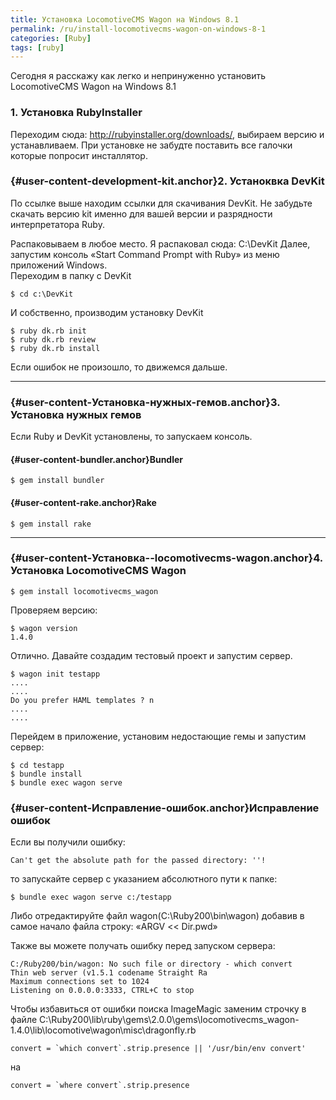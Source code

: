 ```yaml
---
title: Установка LocomotiveCMS Wagon на Windows 8.1
permalink: /ru/install-locomotivecms-wagon-on-windows-8-1
categories: [Ruby]
tags: [ruby]
---
```


Сегодня я расскажу как легко и непринуженно установить LocomotiveCMS Wagon на Windows 8.1
<!--more-->

### 1. Установка RubyInstaller

Переходим сюда: <http://rubyinstaller.org/downloads/>, выбираем версию и устанавливаем. При установке не забудте поставить все галочки которые попросит инсталлятор.

### [][1]{#user-content-development-kit.anchor}2. Устаноквка DevKit

По ссылке выше находим ссылки для скачивания DevKit. Не забудьте скачать версию kit именно для вашей версии и разрядности интерпретатора Ruby.

Распаковываем в любое место. Я распаковал сюда: C:\DevKit Далее, запустим консоль &#171;Start Command Prompt with Ruby&#187; из меню приложений Windows.  
Переходим в папку с DevKit

```
$ cd c:\DevKit

```

И собственно, производим установку DevKit

```
$ ruby dk.rb init
$ ruby dk.rb review
$ ruby dk.rb install
```

Если ошибок не произошло, то движемся дальше.

* * *

### [][2]{#user-content-Установка-нужных-гемов.anchor}3. Установка нужных гемов

Если Ruby и DevKit установлены, то запускаем консоль.

#### [][3]{#user-content-bundler.anchor}Bundler

```
$ gem install bundler
```

#### [][4]{#user-content-rake.anchor}Rake

```
$ gem install rake
```

* * *

### [][5]{#user-content-Установка--locomotivecms-wagon.anchor}4. Установка LocomotiveCMS Wagon

```
$ gem install locomotivecms_wagon
```

Проверяем версию:

```
$ wagon version
1.4.0
```

Отлично. Давайте создадим тестовый проект и запустим сервер.

```
$ wagon init testapp
....
....
Do you prefer HAML templates ? n
....
....
```

Перейдем в приложение, установим недостающие гемы и запустим сервер:

```
$ cd testapp
$ bundle install
$ bundle exec wagon serve
```

### [][6]{#user-content-Исправление-ошибок.anchor}Исправление ошибок

Если вы получили ошибку:

```
Can't get the absolute path for the passed directory: ''!
```

то запускайте сервер с указанием абсолютного пути к папке:

```
$ bundle exec wagon serve с:/testapp
```

Либо отредактируйте файл wagon(C:\Ruby200\bin\wagon) добавив в самое начало файла строку: &#171;ARGV << Dir.pwd&#187;

Также вы можете получать ошибку перед запуском сервера:

```
C:/Ruby200/bin/wagon: No such file or directory - which convert
Thin web server (v1.5.1 codename Straight Ra
Maximum connections set to 1024
Listening on 0.0.0.0:3333, CTRL+C to stop
```

Чтобы избавиться от ошибки поиска ImageMagic заменим строчку в файле C:\Ruby200\lib\ruby\gems\2.0.0\gems\locomotivecms_wagon-1.4.0\lib\locomotive\wagon\misc\dragonfly.rb

```
convert = `which convert`.strip.presence || '/usr/bin/env convert' 
```

на

```
convert = `where convert`.strip.presence
```

 [1]: https://gist.github.com/istickz/9475935#development-kit
 [2]: https://gist.github.com/istickz/9475935#Установка-нужных-гемов
 [3]: https://gist.github.com/istickz/9475935#bundler
 [4]: https://gist.github.com/istickz/9475935#rake
 [5]: https://gist.github.com/istickz/9475935#Установка--locomotivecms-wagon
 [6]: https://gist.github.com/istickz/9475935#Исправление-ошибок